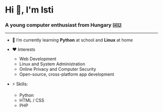 # Hi 👋, I'm Isti</h1>
### A young computer enthusiast from Hungary 🇭🇺

<hr>

- 🌱 I’m currently learning **Python** at school and **Linux** at home

- ❤️ Interests
  - Web Development
  - Linux and System Administration
  - Online Privacy and Computer Security
  - Open-source, cross-platform app development

- ⚡ Skills: 
  - Python
  - HTML / CSS
  - PHP

